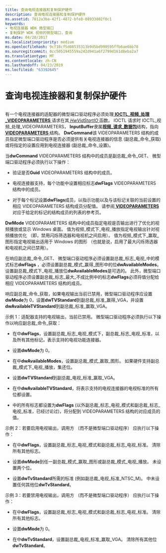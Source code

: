 ```yaml
---
title: 查询电视连接器和复制保护硬件
description: 查询电视连接器和复制保护硬件
ms.assetid: 7812a3ba-42f1-4872-bfe8-08933802f0c1
keywords:
- 电视连接器 WDK 微型端口
- 复制保护 WDK 视频的微型端口，查询
ms.date: 04/20/2017
ms.localizationpriority: medium
ms.openlocfilehash: 9cf18cf5d08535313b9d5bd990595ffb6ae6bb78
ms.sourcegitcommit: 0cc5051945559a242d941a6f2799d161d8eba2a7
ms.translationtype: MT
ms.contentlocale: zh-CN
ms.lasthandoff: 04/23/2019
ms.locfileid: "63392645"
---
```

# <a name="querying-tv-connector-and-copy-protection-hardware"></a>查询电视连接器和复制保护硬件


## <span id="ddk_querying_tv_connector_and_copy_protection_hardware_gg"></span><span id="DDK_QUERYING_TV_CONNECTOR_AND_COPY_PROTECTION_HARDWARE_GG"></span>


有一个电视连接器的适配器的微型端口驱动程序必须处理[ **IOCTL\_视频\_处理\_VIDEOPARAMETERS** ](https://msdn.microsoft.com/library/windows/hardware/ff567805)请求在其[ *HwVidStartIO* ](https://msdn.microsoft.com/library/windows/hardware/ff567367)函数。 IOCTL 请求时 IOCTL\_视频\_处理\_VIDEOPARAMETERS， **InputBuffer**隶属[**视频\_请求\_数据包**](https://msdn.microsoft.com/library/windows/hardware/ff570547)结构，指向[ **VIDEOPARAMETERS** ](https://msdn.microsoft.com/library/windows/hardware/ff570173)结构。 **DwCommand**该 VIDEOPARAMETERS 结构的成员指定微型端口驱动程序是否必须提供有关电视连接器的信息 (副总裁\_命令\_获取) 或将指定的设置应用到电视连接器 (副总裁\_命令\_设置)。

当**dwCommand** VIDEOPARAMETERS 结构中的成员是副总裁\_命令\_GET、 微型端口驱动程序必须执行以下操作：

-   验证是否**Guid** VIDEOPARAMETERS 结构中的成员。

-   电视连接器支持，每个功能中设置相应标志**dwFlags** VIDEOPARAMETERS 结构中的成员。

-   对于每个标记设置**dwFlags**成员，以指示功能以及与该标记关联的当前设置的相应 VIDEOPARAMETERS 结构成员分配值。 请参阅[ **VIDEOPARAMETERS** ](https://msdn.microsoft.com/library/windows/hardware/ff570173)对应于给定的标记的结构成员的列表的参考页。

**DwMode** VIDEOPARAMETERS 结构中的成员指定电视是否输出进行了优化的视频播放或显示 Windows 桌面。 值为视频\_模式下\_电视\_播放指定电视输出针对视频播放优化 （即，禁用闪烁筛选器和电视机之间启用）。 值为视频\_模式下\_赢取\_图形指定电视输出适用于 Windows 的图形 （也就是说，启用了最大闪烁筛选器和电视机之间已禁用）。

在响应副总裁\_命令\_GET、 微型端口驱动程序必须设置副总裁\_标志\_电视\_中的模式标志**dwFlags** ，必须设置副总裁\_模式\_赢得\_图形中的位**dwAvailableModes**。 设置副总裁\_模式下\_电视\_播放位**dwAvailableModes**是可选的。 此外，微型端口驱动程序必须设置副总裁\_标志\_最大\_不成比例中的标志**dwFlags**必须将值分配给相应 VIDEOPARAMETERS 结构的成员。

响应副总裁\_命令\_获取，如果电视输出当前已禁用，微型端口驱动程序应设置**dwMode**为 0，设置**dwTVStandard**到副总裁\_标准\_赢得\_VGA，并设置**dwAvailableTVStandard**到副总裁\_标准\_赢取\_VGA。

示例 1：适配器支持的电视输出，当前已禁用。 微型端口驱动程序必须执行以下操作以响应副总裁\_命令\_获取：

-   在中**dwFlags**，设置副总裁\_标志\_电视\_模式下，副总裁\_标志\_电视\_标准，以及所有其他标记，表示支持的电视功能连接器。

-   设置**dwMode**为 0。

-   在中**dwAvailableModes**，设置副总裁\_模式\_赢取\_图形。 如果硬件支持副总裁\_模式下\_电视\_播放，集还位。

-   设置**dwTVStandard**到副总裁\_电视\_标准\_赢取\_VGA。

-   在中**dwAvailableTVStandard**，将表示支持的电视连接器的电视标准的所有位都设置。

-   中的所有标志都设置为**dwFlags** (以外副总裁\_标志\_电视\_模式和副总裁\_标志\_电视\_标准，已经讨论过)，将分配到 VIDEOPARAMETERS 结构的对应成员的值。

示例 2：若要启用电视输出，调用方 （而不是微型端口驱动程序） 应执行以下操作：

-   在中**dwFlags**，设置副总裁\_标志\_电视\_模式和副总裁\_标志\_电视\_标准。 清除所有其他标志。

-   设置**dwMode**到任一副总裁\_模式\_赢取\_图形或副总裁\_模式\_电视\_播放。 未设置两个位。

-   设置**dwTvStandard**所需的标准 (例如副总裁\_电视\_标准\_NTSC\_M)。 中未设置任何其他位**dwTvStandard**。

示例 3：若要禁用电视输出，调用方 （而不是微型端口驱动程序） 应执行以下操作：

-   在中**dwFlags**，设置副总裁\_标志\_电视\_模式和副总裁\_标志\_电视\_标准。 清除所有其他标志。

-   设置**dwMode**为 0。

-   在中**dwTvStandard**，设置副总裁\_电视\_标准\_赢取\_VGA。 清除所有其他位**dwTvStandard**。

 

 





